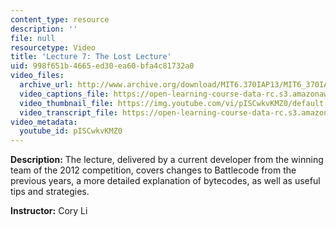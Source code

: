 ```yaml
---
content_type: resource
description: ''
file: null
resourcetype: Video
title: 'Lecture 7: The Lost Lecture'
uid: 998f651b-4665-ed30-ea60-bfa4c81732a0
video_files:
  archive_url: http://www.archive.org/download/MIT6.370IAP13/MIT6_370IAP13_lec7_ipod.mp4
  video_captions_file: https://open-learning-course-data-rc.s3.amazonaws.com/6-370-the-battlecode-programming-competition-january-iap-2013/f06d6f7335dc56caae77662d4f6fb316_pISCwkvKMZ0.vtt
  video_thumbnail_file: https://img.youtube.com/vi/pISCwkvKMZ0/default.jpg
  video_transcript_file: https://open-learning-course-data-rc.s3.amazonaws.com/6-370-the-battlecode-programming-competition-january-iap-2013/9f184ed8b81cf0717d0324b6dd5e9a50_pISCwkvKMZ0.pdf
video_metadata:
  youtube_id: pISCwkvKMZ0
---
```


**Description:** The lecture, delivered by a current developer from the winning team of the 2012 competition, covers changes to Battlecode from the previous years, a more detailed explanation of bytecodes, as well as useful tips and strategies.

**Instructor:** Cory Li